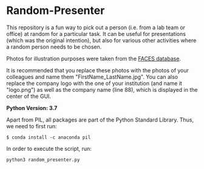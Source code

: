 # Random-Presenter

This repository is a fun way to pick out a person (i.e. from a lab team or office) at random for a particular task. It can be useful for presentations (which was the original intention), but also for various other activities where a random person needs to be chosen. 

Photos for illustration purposes were taken from the [FACES database](https://faces.mpdl.mpg.de/imeji/collection/IXTdg721TwZwyZ8e?q=).

It is recommended that you replace these photos with the photos of your colleagues and name them "FirstName_LastName.jpg".
You can also replace the company logo with the one of your institution (and name it "logo.png") as well as the company name (line 88), which is displayed in the center of the GUI.

__Python Version: 3.7__

Apart from PIL, all packages are part of the Python Standard Library. Thus, we need to first run:

```
$ conda install -c anaconda pil
```

In order to execute the script, run:

```
python3 random_presenter.py
```